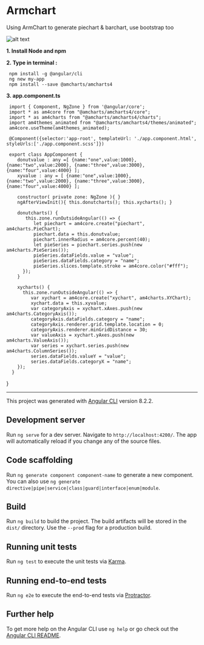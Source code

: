# Armchart

Using ArmChart to generate piechart & barchart, use bootstrap too

![alt text](https://user-images.githubusercontent.com/57636419/69479704-57602700-0e3b-11ea-9102-5a702644379b.JPG)

<b>1. Install Node and npm</b>

<b>2. Type in terminal : </b>
  
     npm install -g @angular/cli
     ng new my-app
     npm install --save @amcharts/amcharts4
     
<b>3. app.component.ts</b>
  
     import { Component, NgZone } from '@angular/core';
     import * as am4core from "@amcharts/amcharts4/core";
     import * as am4charts from "@amcharts/amcharts4/charts";
     import am4themes_animated from "@amcharts/amcharts4/themes/animated";
     am4core.useTheme(am4themes_animated);

     @Component({selector:'app-root', templateUrl: './app.component.html', styleUrls:['./app.component.scss']})

     export class AppComponent {
        donutvalue : any =[ {name:"one",value:1000}, {name:"two",value:2000}, {name:"three",value:3000}, {name:"four",value:4000} ];
        xyvalue : any = [ {name:"one",value:1000}, {name:"two",value:2000}, {name:"three",value:3000}, {name:"four",value:4000} ];

        constructor( private zone: NgZone ){ }
        ngAfterViewInit(){ this.donutcharts(); this.xycharts(); }

        donutcharts() {
           this.zone.runOutsideAngular(() => {
              let piechart = am4core.create("piechart", am4charts.PieChart);
              piechart.data = this.donutvalue; 
              piechart.innerRadius = am4core.percent(40);
              let pieSeries = piechart.series.push(new am4charts.PieSeries());
              pieSeries.dataFields.value = "value";
              pieSeries.dataFields.category = "name";
              pieSeries.slices.template.stroke = am4core.color("#fff");
          });
        }

        xycharts() {
          this.zone.runOutsideAngular(() => {
             var xychart = am4core.create("xychart", am4charts.XYChart);
             xychart.data = this.xyvalue;           
             var categoryAxis = xychart.xAxes.push(new am4charts.CategoryAxis());
             categoryAxis.dataFields.category = "name";
             categoryAxis.renderer.grid.template.location = 0;
             categoryAxis.renderer.minGridDistance = 30;    
             var valueAxis = xychart.yAxes.push(new am4charts.ValueAxis());
             var series = xychart.series.push(new am4charts.ColumnSeries());
             series.dataFields.valueY = "value";
             series.dataFields.categoryX = "name";
        });
      }
}
     

---------------------------------------------------------------------------------------------------------

This project was generated with [Angular CLI](https://github.com/angular/angular-cli) version 8.2.2.

## Development server

Run `ng serve` for a dev server. Navigate to `http://localhost:4200/`. The app will automatically reload if you change any of the source files.

## Code scaffolding

Run `ng generate component component-name` to generate a new component. You can also use `ng generate directive|pipe|service|class|guard|interface|enum|module`.

## Build

Run `ng build` to build the project. The build artifacts will be stored in the `dist/` directory. Use the `--prod` flag for a production build.

## Running unit tests

Run `ng test` to execute the unit tests via [Karma](https://karma-runner.github.io).

## Running end-to-end tests

Run `ng e2e` to execute the end-to-end tests via [Protractor](http://www.protractortest.org/).

## Further help

To get more help on the Angular CLI use `ng help` or go check out the [Angular CLI README](https://github.com/angular/angular-cli/blob/master/README.md).

